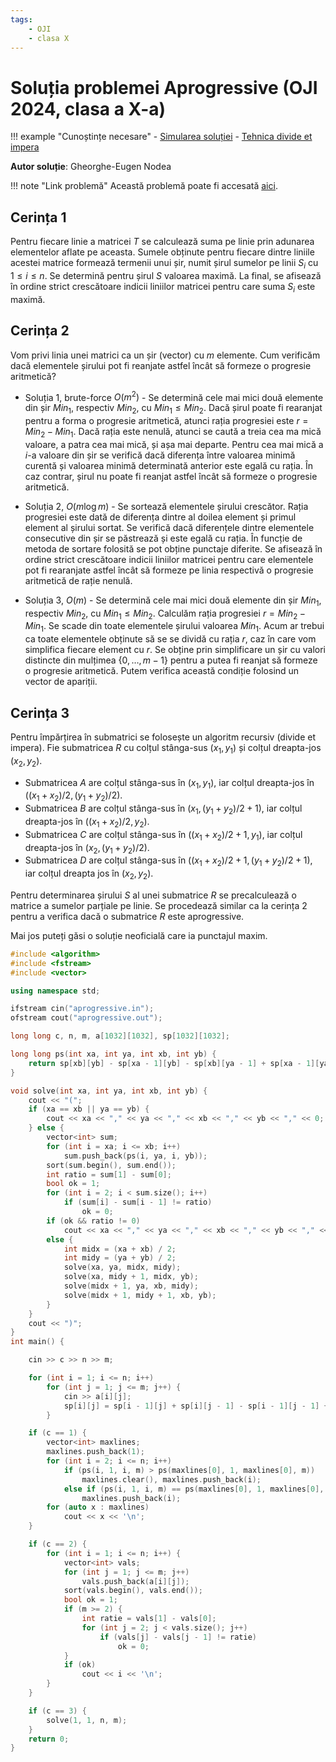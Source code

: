 ```yaml
---
tags:
    - OJI
    - clasa X
---
```


# Soluția problemei Aprogressive (OJI 2024, clasa a X-a)

!!! example "Cunoștințe necesare"
    - [Simularea soluției](https://edu.roalgo.ro/usor/simulating-solution/)
    - [Tehnica divide et impera](https://edu.roalgo.ro/mediu/divide-et-impera/)

**Autor soluție**: Gheorghe-Eugen Nodea

!!! note "Link problemă"
    Această problemă poate fi accesată [aici](https://kilonova.ro/problems/2504/).

## Cerința 1

Pentru fiecare linie a matricei $T$ se calculează suma pe linie prin adunarea elementelor aflate pe aceasta. Sumele obținute pentru fiecare dintre liniile acestei matrice formează termenii unui șir, numit șirul sumelor pe linii $S_i$ cu $1 \leq i \leq n$. Se determină pentru șirul $S$ valoarea maximă. La final, se afisează în ordine strict crescătoare indicii liniilor matricei pentru care suma $S_i$ este maximă. 

## Cerința 2

Vom privi linia unei matrici ca un șir (vector) cu $m$ elemente. Cum verificăm dacă elementele șirului pot fi reanjate astfel încât să formeze o progresie aritmetică?

- Soluția 1, brute-force $O(m^2)$ - Se determină cele mai mici două elemente din șir $Min_1$, respectiv $Min_2$, cu $Min_1 \leq Min_2$. Dacă șirul poate fi rearanjat pentru a forma o progresie aritmetică, atunci rația progresiei este $r = Min_2 − Min_1$. Dacă rația este nenulă, atunci se caută a treia cea ma mică valoare, a patra cea mai mică,
și așa mai departe. Pentru cea mai mică a $i$-a valoare din șir se verifică dacă diferența între valoarea minimă curentă și valoarea minimă determinată anterior este egală cu rația. În caz contrar, șirul nu poate fi reanjat astfel încât să formeze o progresie aritmetică.

- Soluția 2, $O(m \log m)$ -  Se sortează elementele șirului crescător. Rația progresiei este dată de diferența dintre al doilea element și primul element al șirului sortat. Se verifică dacă diferențele dintre elementele consecutive din șir se păstrează și este egală cu rația. În funcție de metoda de sortare folosită se pot obține punctaje diferite. Se afisează în ordine strict crescătoare indicii liniilor matricei pentru care elementele pot fi rearanjate astfel încât să formeze pe linia respectivă o progresie aritmetică de rație nenulă.

- Soluția 3, $O(m)$ - Se determină cele mai mici două elemente din șir $Min_1$, respectiv $Min_2$, cu $Min_1 \leq Min_2$. Calculăm rația progresiei $r = Min_2 − Min_1$. Se scade din toate elementele șirului valoarea $Min_1$. Acum ar trebui ca toate elementele obținute să se se dividă cu rația $r$, caz în care vom simplifica fiecare element cu $r$. Se obține prin simplificare un șir cu valori distincte din mulțimea $\{0, \dots, m−1\}$ pentru a putea fi reanjat să formeze o progresie aritmetică. Putem verifica această condiție folosind un vector de apariții.

## Cerința 3

Pentru împărțirea în submatrici se folosește un algoritm recursiv (divide et impera). Fie submatricea $R$ cu colțul stânga-sus $(x_1, y_1)$ și colțul dreapta-jos $(x_2, y_2)$.

- Submatricea $A$ are colțul stânga-sus în $(x_1, y_1)$, iar colțul dreapta-jos în $((x_1 + x_2)/2, (y_1 + y_2)/2)$.
- Submatricea $B$ are colțul stânga-sus în $(x_1, (y_1 + y_2)/2 + 1)$, iar colțul dreapta-jos în $((x_1 + x_2)/2, y_2)$.
- Submatricea $C$ are colțul stânga-sus în $((x_1 +x_2)/2+1, y_1)$, iar colțul dreapta-jos în $(x_2, (y_1 + y_2)/2)$.
- Submatricea $D$ are colțul stânga-sus în $((x_1 + x_2)/2+1, (y_1 + y_2)/2+1)$, iar colțul dreapta jos în $(x_2, y_2)$.

Pentru determinarea șirului $S$ al unei submatrice $R$ se precalculează o matrice a sumelor parțiale pe linie. Se procedează similar ca la cerința 2 pentru a verifica dacă o submatrice $R$ este aprogressive.

Mai jos puteți găsi o soluție neoficială care ia punctajul maxim.

```cpp
#include <algorithm>
#include <fstream>
#include <vector>

using namespace std;

ifstream cin("aprogressive.in");
ofstream cout("aprogressive.out");

long long c, n, m, a[1032][1032], sp[1032][1032];

long long ps(int xa, int ya, int xb, int yb) {
    return sp[xb][yb] - sp[xa - 1][yb] - sp[xb][ya - 1] + sp[xa - 1][ya - 1];
}

void solve(int xa, int ya, int xb, int yb) {
    cout << "(";
    if (xa == xb || ya == yb) {
        cout << xa << "," << ya << "," << xb << "," << yb << "," << 0;
    } else {
        vector<int> sum;
        for (int i = xa; i <= xb; i++)
            sum.push_back(ps(i, ya, i, yb));
        sort(sum.begin(), sum.end());
        int ratio = sum[1] - sum[0];
        bool ok = 1;
        for (int i = 2; i < sum.size(); i++)
            if (sum[i] - sum[i - 1] != ratio)
                ok = 0;
        if (ok && ratio != 0)
            cout << xa << "," << ya << "," << xb << "," << yb << "," << ratio;
        else {
            int midx = (xa + xb) / 2;
            int midy = (ya + yb) / 2;
            solve(xa, ya, midx, midy);
            solve(xa, midy + 1, midx, yb);
            solve(midx + 1, ya, xb, midy);
            solve(midx + 1, midy + 1, xb, yb);
        }
    }
    cout << ")";
}
int main() {

    cin >> c >> n >> m;

    for (int i = 1; i <= n; i++)
        for (int j = 1; j <= m; j++) {
            cin >> a[i][j];
            sp[i][j] = sp[i - 1][j] + sp[i][j - 1] - sp[i - 1][j - 1] + a[i][j];
        }

    if (c == 1) {
        vector<int> maxlines;
        maxlines.push_back(1);
        for (int i = 2; i <= n; i++)
            if (ps(i, 1, i, m) > ps(maxlines[0], 1, maxlines[0], m))
                maxlines.clear(), maxlines.push_back(i);
            else if (ps(i, 1, i, m) == ps(maxlines[0], 1, maxlines[0], m))
                maxlines.push_back(i);
        for (auto x : maxlines)
            cout << x << '\n';
    }

    if (c == 2) {
        for (int i = 1; i <= n; i++) {
            vector<int> vals;
            for (int j = 1; j <= m; j++)
                vals.push_back(a[i][j]);
            sort(vals.begin(), vals.end());
            bool ok = 1;
            if (m >= 2) {
                int ratie = vals[1] - vals[0];
                for (int j = 2; j < vals.size(); j++)
                    if (vals[j] - vals[j - 1] != ratie)
                        ok = 0;
            }
            if (ok)
                cout << i << '\n';
        }
    }

    if (c == 3) {
        solve(1, 1, n, m);
    }
    return 0;
}
```